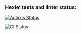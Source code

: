 ### Hexlet tests and linter status:
[![Actions Status](https://github.com/VIIIunknownVIII/java-project-71/actions/workflows/hexlet-check.yml/badge.svg)](https://github.com/VIIIunknownVIII/java-project-71/actions)

![CI Status](https://github.com/VIIIunknownVIII/java-project-71/actions/workflows/ci.yml/badge.svg)
